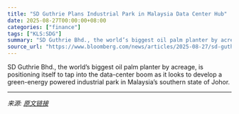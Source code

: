 ```yaml
---
title: "SD Guthrie Plans Industrial Park in Malaysia Data Center Hub"
date: 2025-08-27T00:00:00+08:00
categories: ["finance"]
tags: ["KLS:SDG"]
summary: "SD Guthrie Bhd., the world’s biggest oil palm planter by acreage, is positioning itself to tap into the data-center boom as it looks to develop a green-energy powered industrial park in Malaysia’s sou"
source_url: "https://www.bloomberg.com/news/articles/2025-08-27/sd-guthrie-plans-industrial-park-in-malaysia-s-data-center-hub"
---
```


SD Guthrie Bhd., the world’s biggest oil palm planter by acreage, is positioning itself to tap into the data-center boom as it looks to develop a green-energy powered industrial park in Malaysia’s southern state of Johor.

---

*来源: [原文链接](https://www.bloomberg.com/news/articles/2025-08-27/sd-guthrie-plans-industrial-park-in-malaysia-s-data-center-hub)*
